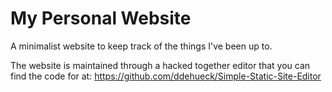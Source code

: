 # My Personal Website

A minimalist website to keep track of the things I've been up to. 

The website is maintained through a hacked together editor that you can find the code for at: https://github.com/ddehueck/Simple-Static-Site-Editor
